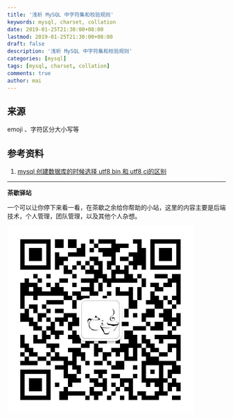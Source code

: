 ```yaml
---
title: '浅析 MySQL 中字符集和校验规则'
keywords: mysql, charset, collation
date: 2019-01-25T21:30:00+08:00
lastmod: 2019-01-25T21:30:00+08:00
draft: false
description: '浅析 MySQL 中字符集和校验规则'
categories: [mysql]
tags: [mysql, charset, collation]
comments: true
author: mai
---
```


## 来源

emoji 、字符区分大小写等

## 参考资料

1. [mysql 创建数据库的时候选择 utf8 bin 和 utf8 ci的区别](https://www.saowen.com/a/02d5aa5c40ab9ef3c1d303dd3497a9b6d00945e1a2a66b00a0274aea9cb51a10)

----

**茶歇驿站**

一个可以让你停下来看一看，在茶歇之余给你帮助的小站，这里的内容主要是后端技术，个人管理，团队管理，以及其他个人杂想。

![茶歇驿站二维码](https://raw.githubusercontent.com/yangwenmai/maiyang.me/master/blog/tech_tea.jpg)

